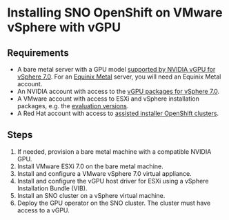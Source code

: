 # Installing SNO OpenShift on VMware vSphere with vGPU

## Requirements

* A bare metal server with a GPU model [supported by NVIDIA vGPU for vSphere 7.0](https://docs.nvidia.com/grid/latest/product-support-matrix/index.html#abstract__vmware-vsphere). For an [Equinix Metal](https://metal.equinix.com/) server, you will need an Equinix Metal account.
* An NVIDIA account with access to the [vGPU packages for vSphere 7.0](https://ui.licensing.nvidia.com/software).
* A VMware account with access to ESXi and vSphere installation packages, e.g. the [evaluation versions](https://customerconnect.vmware.com/group/vmware/evalcenter).
* A Red Hat account with access to [assisted installer OpenShift clusters](https://console.redhat.com/openshift/assisted-installer/clusters/~new).

## Steps

1. If needed, provision a bare metal machine with a compatible NVIDIA GPU.
2. Install VMware ESXi 7.0 on the bare metal machine.
3. Install and configure a VMware vSphere 7.0 virtual appliance.
4. Install and configure the vGPU host driver for ESXi using a vSphere Installation Bundle (VIB).
5. Install an SNO cluster on a vSphere virtual machine.
6. Deploy the GPU operator on the SNO cluster. The cluster must have access to a vGPU.
